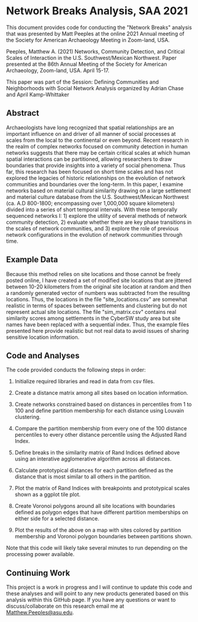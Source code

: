 # Network Breaks Analysis, SAA 2021

This document provides code for conducting the "Network Breaks" analysis that was presented by Matt Peeples at the online 2021 Annual meeting of the Society for American Archaeology Meeting in Zoom-land, USA.

Peeples, Matthew A. (2021) Networks, Community Detection, and Critical Scales of Interaction in the U.S. Southwest/Mexican Northwest. Paper presented at the 86th Annual Meeting of the Society for American Archaeology, Zoom-land, USA. April 15-17.

This paper was part of the Session: Defining Communities and Neighborhoods with Social Network Analysis organized by Adrian Chase and April Kamp-Whittaker

## Abstract

Archaeologists have long recognized that spatial relationships are an important influence on and driver of all manner of social processes at scales from the local to the continental or even beyond. Recent research in the realm of complex networks focused on community detection in human networks suggests that there may be certain critical scales at which human spatial interactions can be partitioned, allowing researchers to draw boundaries that provide insights into a variety of social phenomena. Thus far, this research has been focused on short time scales and has not explored the legacies of historic relationships on the evolution of network communities and boundaries over the long-term. In this paper, I examine networks based on material cultural similarity drawing on a large settlement and material culture database from the U.S. Southwest/Mexican Northwest (ca. A.D 800-1800; encompassing over 1,000,000 square kilometers) divided into a series of short temporal intervals. With these temporally sequenced networks I: 1) explore the utility of several methods of network community detection, 2) evaluate whether there are key phase transitions in the scales of network communities, and 3) explore the role of previous network configurations in the evolution of network communities through time. 


## Example Data

Because this method relies on site locations and those cannot be freely posted online, I have created a set of modified site locations that are jittered between 10-20 kilometers from the original site location at random and then a randomly generated vector of numbers was subtracted from the resulitng locations. Thus, the locations in the file "site_locations.csv" are somewhat realistic in terms of spaces between settlements and clustering but do not represent actual site locations. The file "sim_matrix.csv" contains real similarity scores among settlements in the CyberSW study area but site names have been replaced with a sequential index. Thus, the example files presented here provide realistic but not real data to avoid issues of sharing sensitive location information.

## Code and Analyses

The code provided conducts the following steps in order:

1) Initialize required libraries and read in data from csv files.

2) Create a distance matrix among all sites based on location information.

3) Create networks constrained based on distances in percentiles from 1 to 100 and define partition membership for each distance using Louvain clustering. 

4) Compare the partition membership from every one of the 100 distance percentiles to every other distance percentile using the Adjusted Rand Index. 

5) Define breaks in the similarity matrix of Rand Indices defined above using an interative agglomerative algorithm across all distances.

6) Calculate prototypical distances for each partition defined as the distance that is most similar to all others in the partition.

7) Plot the matrix of Rand Indices with breakpoints and prototypical scales shown as a ggplot tile plot.

8) Create Voronoi polygons around all site locations with boundaries defined as polygon edges that have different partition memberships on either side for a selected distance.

9) Plot the results of the above on a map with sites colored by partition membership and Voronoi polygon boundaries between partitions shown.

Note that this code will likely take several minutes to run depending on the processing power available.

## Continuing Work

This project is a work in progress and I will continue to update this code and these analyses and will point to any new products generated based on this analysis within this GitHub page. If you have any questions or want to discuss/collaborate on this research email me at Matthew.Peeples@asu.edu.


